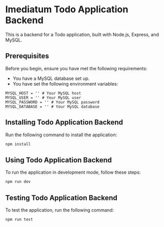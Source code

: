 # Imediatum Todo Application Backend

This is a backend for a Todo application, built with Node.js, Express, and MySQL.

## Prerequisites

Before you begin, ensure you have met the following requirements:

- You have a MySQL database set up.
- You have set the following environment variables:

```env
MYSQL_HOST = '' # Your MySQL host
MYSQL_USER = '' # Your MySQL user
MYSQL_PASSWORD = '' # Your MySQL password
MYSQL_DATABASE = '' # Your MySQL database
```

## Installing Todo Application Backend

Run the following command to install the application:

```bash
npm install
```

## Using Todo Application Backend

To run the application in development mode, follow these steps:

```bash
npm run dev
```

## Testing Todo Application Backend

To test the application, run the following command:

```bash
npm run test
```
